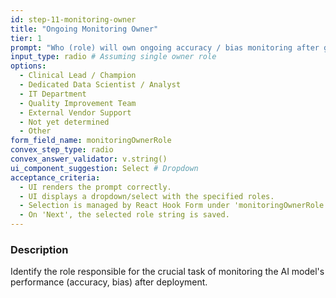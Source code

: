 ```yaml
---
id: step-11-monitoring-owner
title: "Ongoing Monitoring Owner"
tier: 1
prompt: "Who (role) will own ongoing accuracy / bias monitoring after go-live?"
input_type: radio # Assuming single owner role
options:
  - Clinical Lead / Champion
  - Dedicated Data Scientist / Analyst
  - IT Department
  - Quality Improvement Team
  - External Vendor Support
  - Not yet determined
  - Other
form_field_name: monitoringOwnerRole
convex_step_type: radio
convex_answer_validator: v.string()
ui_component_suggestion: Select # Dropdown
acceptance_criteria:
  - UI renders the prompt correctly.
  - UI displays a dropdown/select with the specified roles.
  - Selection is managed by React Hook Form under 'monitoringOwnerRole'.
  - On 'Next', the selected role string is saved.
---
```


### Description

Identify the role responsible for the crucial task of monitoring the AI model's performance (accuracy, bias) after deployment. 